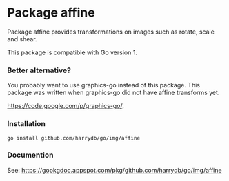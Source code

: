 Package affine
==============

Package affine provides transformations on images such as rotate, scale and shear.

This package is compatible with Go version 1.


### Better alternative?

You probably want to use graphics-go instead of this package. This package was
written when graphics-go did not have affine transforms yet.

https://code.google.com/p/graphics-go/.


### Installation

	go install github.com/harrydb/go/img/affine


### Documention

See: https://gopkgdoc.appspot.com/pkg/github.com/harrydb/go/img/affine
